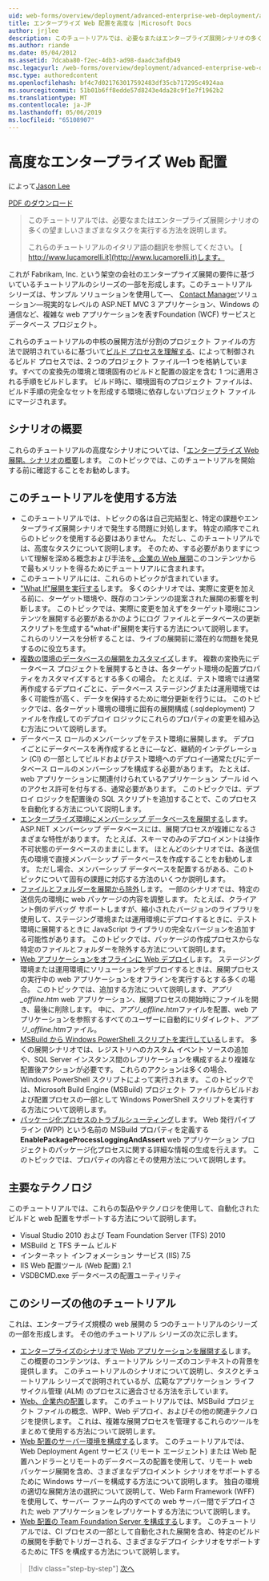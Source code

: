 ```yaml
---
uid: web-forms/overview/deployment/advanced-enterprise-web-deployment/advanced-enterprise-web-deployment
title: エンタープライズ Web 配置を高度な |Microsoft Docs
author: jrjlee
description: このチュートリアルでは、必要なまたはエンタープライズ展開シナリオの多くの望ましいさまざまなタスクを実行する方法を説明します。 イタリア語の translati をしています.
ms.author: riande
ms.date: 05/04/2012
ms.assetid: 7dcaba80-f2ec-4db3-ad98-daadc3afdb49
msc.legacyurl: /web-forms/overview/deployment/advanced-enterprise-web-deployment/advanced-enterprise-web-deployment
msc.type: authoredcontent
ms.openlocfilehash: bf4c7d021763017592483df35cb717295c4924aa
ms.sourcegitcommit: 51b01b6ff8edde57d8243e4da28c9f1e7f1962b2
ms.translationtype: MT
ms.contentlocale: ja-JP
ms.lasthandoff: 05/06/2019
ms.locfileid: "65108907"
---
```

# <a name="advanced-enterprise-web-deployment"></a>高度なエンタープライズ Web 配置

によって[Jason Lee](https://github.com/jrjlee)

[PDF のダウンロード](https://msdnshared.blob.core.windows.net/media/MSDNBlogsFS/prod.evol.blogs.msdn.com/CommunityServer.Blogs.Components.WeblogFiles/00/00/00/63/56/8130.DeployingWebAppsInEnterpriseScenarios.pdf)

> このチュートリアルでは、必要なまたはエンタープライズ展開シナリオの多くの望ましいさまざまなタスクを実行する方法を説明します。
> 
> これらのチュートリアルのイタリア語の翻訳を参照してください。 [ http://www.lucamorelli.it](http://www.lucamorelli.it)します。

これが Fabrikam, Inc. という架空の会社のエンタープライズ展開の要件に基づいているチュートリアルのシリーズの一部を形成します。このチュートリアル シリーズは、サンプル ソリューションを使用して&#x2014;、 [Contact Manager](../web-deployment-in-the-enterprise/the-contact-manager-solution.md)ソリューション&#x2014;現実的なレベルの ASP.NET MVC 3 アプリケーション、Windows の通信など、複雑な web アプリケーションを表すFoundation (WCF) サービスとデータベース プロジェクト。

これらのチュートリアルの中核の展開方法が分割のプロジェクト ファイルの方法で説明されているに基づいて[ビルド プロセスを理解する](../web-deployment-in-the-enterprise/understanding-the-build-process.md)、によって制御されるビルド プロセスでは、2 つのプロジェクト ファイル&#x2014;1 つを格納しています。すべての変換先の環境と環境固有のビルドと配置の設定を含む 1 つに適用される手順をビルドします。 ビルド時に、環境固有のプロジェクト ファイルは、ビルド手順の完全なセットを形成する環境に依存しないプロジェクト ファイルにマージされます。

## <a name="scenario-overview"></a>シナリオの概要

これらのチュートリアルの高度なシナリオについては、「[エンタープライズ Web 展開。シナリオの概要](../deploying-web-applications-in-enterprise-scenarios/enterprise-web-deployment-scenario-overview.md)します。 このトピックでは、このチュートリアルを開始する前に確認することをお勧めします。

## <a name="how-to-use-this-tutorial"></a>このチュートリアルを使用する方法

- このチュートリアルでは、トピックの各は自己完結型と、特定の課題やエンタープライズ展開シナリオで発生する問題に対処します。 特定の順序でこれらのトピックを使用する必要はありません。 ただし、このチュートリアルでは、高度なタスクについて説明します。 そのため、する必要がありますについて理解を深める概念および手法を[、企業の Web 展開](../web-deployment-in-the-enterprise/web-deployment-in-the-enterprise.md)このコンテンツからで最もメリットを得るためにチュートリアルに含まれます。
- このチュートリアルには、これらのトピックが含まれています。
- ["What If"展開を実行する](performing-a-what-if-deployment.md)します。 多くのシナリオでは、実際に変更を加える前に、ターゲット環境や、既存のコンテンツの提案された展開の影響を判断します。 このトピックでは、実際に変更を加えずをターゲット環境にコンテンツを展開する必要があるかのようにログ ファイルとデータベースの更新スクリプトを生成する"what-if"展開を実行する方法について説明します。 これらのリソースを分析することは、ライブの展開前に潜在的な問題を発見するのに役立ちます。
- [複数の環境のデータベースの展開をカスタマイズ](customizing-database-deployments-for-multiple-environments.md)します。 複数の変換先にデータベース プロジェクトを展開するときは、各ターゲット環境の配置プロパティをカスタマイズするとする多くの場合。 たとえば、テスト環境では通常再作成するデプロイごとに、データベース ステージングまたは運用環境では多く可能性が高く、データを保持するために増分更新を行うには。 このトピックでは、各ターゲット環境の環境に固有の展開構成 (.sqldeployment) ファイルを作成してのデプロイ ロジックにこれらのプロパティの変更を組み込む方法について説明します。
- データベース ロールのメンバーシップをテスト環境に展開します。 デプロイごとにデータベースを再作成するときに&#x2014;など、継続的インテグレーション (CI) の一部としてビルドおよびテスト環境へのデプロイ&#x2014;通常たびにデータベース ロールのメンバーシップを構成する必要があります。 たとえば、web アプリケーションに関連付けられているアプリケーション プール id へのアクセス許可を付与する、通常必要があります。 このトピックでは、デプロイ ロジックを配置後の SQL スクリプトを追加することで、このプロセスを自動化する方法について説明します。
- [エンタープライズ環境にメンバーシップ データベースを展開する](deploying-membership-databases-to-enterprise-environments.md)します。 ASP.NET メンバーシップ データベースには、展開プロセスが複雑になるさまざまな特性があります。 たとえば、スキーマのみのデプロイメントは操作不可状態のデータベースのままにします。 ほとんどのシナリオでは、各送信先の環境で直接メンバーシップ データベースを作成することをお勧めします。 ただし場合、メンバーシップ データベースを配置するがある、このトピックについて固有の課題に対応する方法のいくつか説明します。
- [ファイルとフォルダーを展開から除外](excluding-files-and-folders-from-deployment.md)します。 一部のシナリオでは、特定の送信先の環境に web パッケージの内容を調整します。 たとえば、クライアント側のデバッグ サポートしますが、縮小されたバージョンのライブラリを使用して、ステージング環境または運用環境にデプロイするときに、テスト環境に展開するときに JavaScript ライブラリの完全なバージョンを追加する可能性があります。 このトピックでは、パッケージの作成プロセスからな特定のファイルとフォルダーを除外する方法について説明します。
- [Web アプリケーションをオフラインに Web デプロイ](taking-web-applications-offline-with-web-deploy.md)します。 ステージング環境または運用環境にソリューションをデプロイするときは、展開プロセスの実行中の web アプリケーションをオフラインを実行するとする多くの場合。 このトピックでは、追加する方法について説明します、*アプリ\_offline.htm* web アプリケーション、展開プロセスの開始時にファイルを開き、最後に削除します。 中に、*アプリ\_offline.htm*ファイルを配置、web アプリケーションを参照するすべてのユーザーに自動的にリダイレクト、*アプリ\_offline.htm*ファイル。
- [MSBuild から Windows PowerShell スクリプトを実行している](running-windows-powershell-scripts-from-msbuild-project-files.md)します。 多くの展開シナリオでは、レジストリへのカスタム イベント ソースの追加や、SQL Server インスタンス間のレプリケーションを構成するより複雑な配置後アクションが必要です。 これらのアクションは多くの場合、Windows PowerShell スクリプトによって実行されます。 このトピックでは、Microsoft Build Engine (MSBuild) プロジェクト ファイルからビルドおよび配置プロセスの一部として Windows PowerShell スクリプトを実行する方法について説明します。
- [パッケージ化プロセスのトラブルシューティング](troubleshooting-the-packaging-process.md)します。 Web 発行パイプライン (WPP) という名前の MSBuild プロパティを定義する**EnablePackageProcessLoggingAndAssert** web アプリケーション プロジェクトのパッケージ化プロセスに関する詳細な情報の生成を行えます。 このトピックでは、プロパティの内容とその使用方法について説明します。

## <a name="key-technologies"></a>主要なテクノロジ

このチュートリアルでは、これらの製品やテクノロジを使用して、自動化されたビルドと web 配置をサポートする方法について説明します。

- Visual Studio 2010 および Team Foundation Server (TFS) 2010
- MSBuild と TFS チーム ビルド
- インターネット インフォメーション サービス (IIS) 7.5
- IIS Web 配置ツール (Web 配置) 2.1
- VSDBCMD.exe データベースの配置ユーティリティ

## <a name="other-tutorials-in-this-series"></a>このシリーズの他のチュートリアル

これは、エンタープライズ規模の web 展開の 5 つのチュートリアルのシリーズの一部を形成します。 その他のチュートリアル シリーズの次に示します。

- [エンタープライズのシナリオで Web アプリケーションを展開する](../deploying-web-applications-in-enterprise-scenarios/deploying-web-applications-in-enterprise-scenarios.md)します。 この概要のコンテンツは、チュートリアル シリーズのコンテキストの背景を提供します。 このチュートリアルのシナリオについて説明し、タスクとチュートリアル シリーズで説明されているが、広範なアプリケーション ライフ サイクル管理 (ALM) のプロセスに適合させる方法を示しています。
- [Web、企業内の配置](../web-deployment-in-the-enterprise/web-deployment-in-the-enterprise.md)します。 このチュートリアルでは、MSBuild プロジェクト ファイルの概念、WPP、Web デプロイ、およびその他の関連テクノロジを提供します。 これは、複雑な展開プロセスを管理するこれらのツールをまとめて使用する方法について説明します。
- [Web 配置のサーバー環境を構成する](../configuring-server-environments-for-web-deployment/configuring-server-environments-for-web-deployment.md)します。 このチュートリアルでは、Web Deployment Agent サービス (リモート エージェント) または Web 配置ハンドラーとリモートのデータベースの配置を使用して、リモート web パッケージ展開を含め、さまざまなデプロイメント シナリオをサポートするために Windows サーバーを構成する方法について説明します。 独自の環境の適切な展開方法の選択について説明して、Web Farm Framework (WFF) を使用して、サーバー ファーム内のすべての web サーバー間でデプロイされた web アプリケーションをレプリケートする方法について説明します。
- [Web 配置の Team Foundation Server を構成する](../configuring-team-foundation-server-for-web-deployment/configuring-team-foundation-server-for-web-deployment.md)します。 このチュートリアルでは、CI プロセスの一部として自動化された展開を含め、特定のビルドの展開を手動でトリガーされる、さまざまなデプロイ シナリオをサポートするために TFS を構成する方法について説明します。

> [!div class="step-by-step"]
> [次へ](performing-a-what-if-deployment.md)
